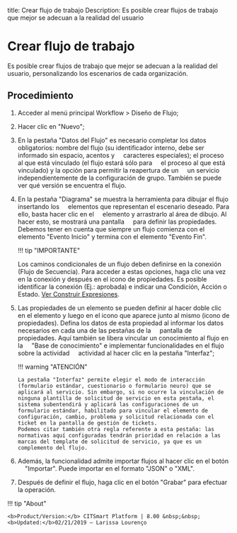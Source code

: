 title: Crear flujo de trabajo
Description: Es posible crear flujos de trabajo que mejor se adecuan a la realidad del usuario

# Crear flujo de trabajo

 Es posible crear flujos de trabajo que mejor se adecuan a la realidad del usuario, personalizando los escenarios de cada organización.

Procedimiento
------------

1.  Acceder al menú principal Workflow \> Diseño de Flujo;

2.  Hacer clic en "Nuevo";

3.  En la pestaña "Datos del Flujo" es necesario completar los datos obligatorios: nombre
    del flujo (su identificador interno, debe ser informado sin espacio, acentos y
    caracteres especiales); el proceso al que está vinculado (el flujo estará sólo para
    el proceso al que está vinculado) y la opción para permitir la reapertura de un
    un servicio independientemente de la configuración de grupo. También se puede ver
    qué versión se encuentra el flujo.

3.  En la pestaña "Diagrama" se muestra la herramienta para dibujar el flujo insertando los
    elementos que representan el escenario deseado. Para ello, basta hacer clic en el
    elemento y arrastrarlo al área de dibujo. Al hacer esto, se mostrará una pantalla
    para definir las propiedades. Debemos tener en cuenta que siempre un flujo comienza con 
    el elemento "Evento Inicio" y termina con el elemento "Evento Fin".

    !!! tip "IMPORTANTE"
        
	Los caminos condicionales de un flujo deben definirse en la conexión (Flujo de Secuencia). 
        Para acceder a estas opciones, haga clic una vez en la conexión y después en el icono de propiedades.
        Es posible identificar la conexión (Ej.: aprobada) e indicar una Condición, Acción o Estado. [Ver Construir Expresiones][2].

4.  Las propiedades de un elemento se pueden definir al hacer doble clic en el elemento 
    y luego en el icono que aparece junto al mismo (icono de propiedades). Defina los datos
    de esta propiedad al informar los datos necesarios en cada una de las pestañas de la
    pantalla de propiedades. Aquí también se libera vincular un conocimiento al flujo en la
    "Base de conocimiento" e implementar funcionalidades en el flujo sobre la actividad
    actividad al hacer clic en la pestaña "Interfaz";

    !!! warning "ATENCIÓN"

        La pestaña "Interfaz" permite elegir el modo de interacción (formulario estándar, cuestionario o formulario neuro) que se               aplicará al servicio. Sin embargo, si no ocurre la vinculación de ninguna plantilla de solicitud de servicio en esta pestaña, el         sistema subentendirá y aplicará las configuraciones de un formulario estándar, habilitado para vincular el elemento de                   configuración, cambio, problema y solicitud relacionada con el ticket en la pantalla de gestión de tickets.  
        Podemos citar también otra regla referente a esta pestaña: las normativas aquí configuradas tendrán prioridad en relación a las         marcas del template de solicitud de servicio, ya que es un complemento del flujo.  

5.  Además, la funcionalidad admite importar flujos al hacer clic en el botón
    "Importar". Puede importar en el formato "JSON" o "XML".

6.  Después de definir el flujo, haga clic en el botón "Grabar" para efectuar la operación.


!!! tip "About"

    <b>Product/Version:</b> CITSmart Platform | 8.00 &nbsp;&nbsp;
    <b>Updated:</b>02/21/2019 – Larissa Lourenço

[2]:/es-es/citsmart-platform-8/workflow/configuration/expressions-creator.html
